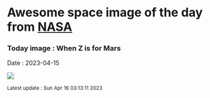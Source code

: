 
# Awesome space image of the day from [NASA](https://api.nasa.gov/)

### Today image : When Z is for Mars
Date : 2023-04-15

![](https://apod.nasa.gov/apod/image/2304/Ma2022-3_1024.jpg)

<small>Latest update : Sun Apr 16 03:13:11 2023</small>
        